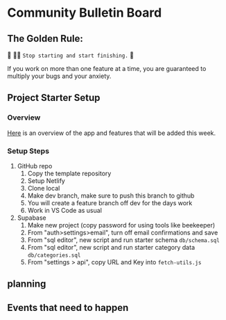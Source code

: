 # Community Bulletin Board

## The Golden Rule:

🦸 🦸‍♂️ `Stop starting and start finishing.` 🏁

If you work on more than one feature at a time, you are guaranteed to multiply your bugs and your anxiety.

## Project Starter Setup

### Overview

[Here](https://whimsical.com/page-wireframes-QKB9N3bD8HbmJDt12t5AHE) is an overview of the app and features that will be added this week.

### Setup Steps

1. GitHub repo
    1. Copy the template repository
    1. Setup Netlify
    1. Clone local
    1. Make dev branch, make sure to push this branch to github
    1. You will create a feature branch off dev for the days work
    1. Work in VS Code as usual
1. Supabase
    1. Make new project (copy password for using tools like beekeeper)
    1. From "auth>settings>email", turn off email confirmations and save
    1. From "sql editor", new script and run starter schema `db/schema.sql`
    1. From "sql editor", new script and run starter category data `db/categories.sql`
    1. From "settings > api", copy URL and Key into `fetch-utils.js`

## planning
<!-- html elements for the post-it detail page that needs to be rendered upon click 
    - Div - to hold the contents of the overall note 
    - button - to delete the post
    - header - for the title of the post 
    - pTag - for the updated date of the post??
    - pTag - for the contents of the note itself -->

## Events that need to happen
<!-- - 1 - Feature for adding note and data showing on Supabase works so can move onto the next feature 
    - 2 - On click per post-it, user should be redirected to a new page displaying the contents of the note in detail 
            - need to add an event listener to the post-it notes within the render function 

    - 3 - note detail should include the title, updated date, and the text of the note
            - need to create a render details function to render the existing info from supabase (active post-it notes) onto a new HTML document in the details tab 

    - 4 - user will have the option to delete the note as well as add comments if needed

    - 5 - ultimately, the home page should display all the notes updated to their latest changes -->